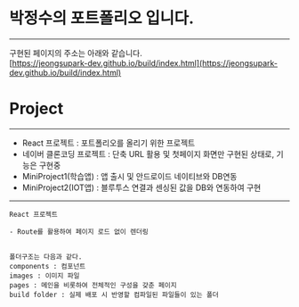 # 박정수의 포트폴리오 입니다.
---------
구현된 페이지의 주소는 아래와 같습니다.<br/>
[https://jeongsupark-dev.github.io/build/index.html](https://jeongsupark-dev.github.io/build/index.html)

# Project
---------
- React 프로젝트 : 포트폴리오를 올리기 위한 프로젝트
- 네이버 클론코딩 프로젝트 : 단축 URL 활용 및 첫페이지 화면만 구현된 상태로, 기능은 구현중
- MiniProject1(학습앱) : 앱 출시 및 안드로이드 네이티브와 DB연동
- MiniProject2(IOT앱) : 블루투스 연결과 센싱된 값을 DB와 연동하여 구현

---------


```
React 프로젝트

- Route를 활용하여 페이지 로드 없이 렌더링


폴더구조는 다음과 같다.
components : 컴포넌트
images : 이미지 파일
pages : 메인을 비롯하여 전체적인 구성을 갖춘 페이지
build folder : 실제 배포 시 반영할 컴파일된 파일들이 있는 폴더
```


